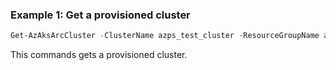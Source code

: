 ### Example 1: Get a provisioned cluster
```powershell
Get-AzAksArcCluster -ClusterName azps_test_cluster -ResourceGroupName azps_test_group
```

This commands gets a provisioned cluster. 


